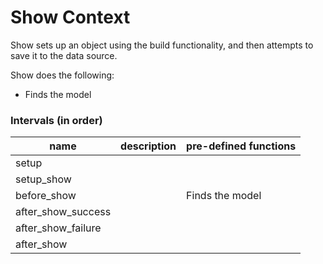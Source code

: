 # Show Context

Show sets up an object using the build functionality, and then attempts to save it to the data source.

Show does the following:

- Finds the model

### Intervals (in order)

<table>
  <thead>
    <th>name</th>
    <th>description</th>
    <th>pre-defined functions</th>
  </thead>

  <tbody>
    <tr>
      <td>setup</td>
      <td></td>
      <td></td>
    </tr>
    <tr>
      <td>setup_show</td>
      <td></td>
      <td></td>
    </tr>
    <tr>
      <td>before_show</td>
      <td></td>
      <td>Finds the model</td>
    </tr>
    <tr>
      <td>after_show_success</td>
      <td></td>
      <td></td>
    </tr>
    <tr>
      <td>after_show_failure</td>
      <td></td>
      <td></td>
    </tr>
    <tr>
      <td>after_show</td>
      <td></td>
      <td></td>
    </tr>
  </tbody>
</table>
